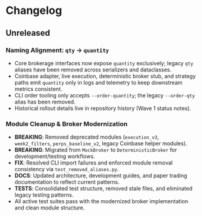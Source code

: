 # Changelog

## Unreleased

### Naming Alignment: `qty` → `quantity`
- Core brokerage interfaces now expose `quantity` exclusively; legacy `qty` aliases have been removed across serializers and dataclasses.
- Coinbase adapter, live execution, deterministic broker stub, and strategy paths emit `quantity` only in logs and telemetry to keep downstream metrics consistent.
- CLI order tooling only accepts `--order-quantity`; the legacy `--order-qty` alias has been removed.
- Historical rollout details live in repository history (Wave 1 status notes).

### Module Cleanup & Broker Modernization
- **BREAKING**: Removed deprecated modules (`execution_v3`, `week2_filters`, `perps_baseline_v2`, legacy Coinbase helper modules).
- **BREAKING**: Migrated from `MockBroker` to `DeterministicBroker` for development/testing workflows.
- **FIX**: Resolved CLI import failures and enforced module removal consistency via `test_removed_aliases.py`.
- **DOCS**: Updated architecture, development guides, and paper trading documentation to reflect current patterns.
- **TESTS**: Consolidated test structure, removed stale files, and eliminated legacy testing patterns.
- All active test suites pass with the modernized broker implementation and clean module structure.
